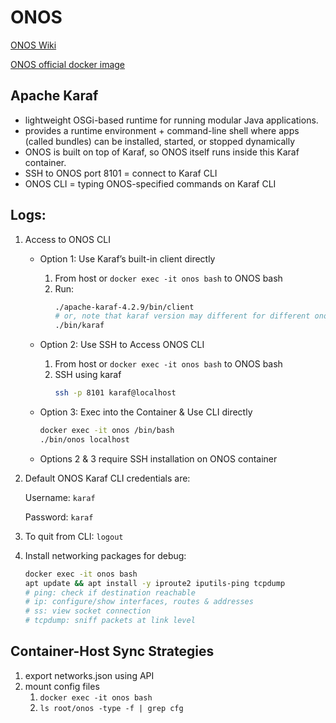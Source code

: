 # ONOS
[ONOS Wiki](https://wiki.onosproject.org/)

[ONOS official docker image](https://hub.docker.com/r/onosproject/onos)

## Apache Karaf
- lightweight OSGi-based runtime for running modular Java applications.
- provides a runtime environment + command-line shell where apps (called bundles) can be installed, started, or stopped dynamically
- ONOS is built on top of Karaf, so ONOS itself runs inside this Karaf container.
- SSH to ONOS port 8101 = connect to Karaf CLI
- ONOS CLI = typing ONOS-specified commands on Karaf CLI

## Logs:
1. Access to ONOS CLI
    - Option 1: Use Karaf’s built-in client directly
        1. From host or `docker exec -it onos bash` to ONOS bash
        2. Run:
            ```bash
            ./apache-karaf-4.2.9/bin/client
            # or, note that karaf version may different for different onos version
            ./bin/karaf

            ```
    - Option 2: Use SSH to Access ONOS CLI
        1. From host or `docker exec -it onos bash` to ONOS bash
        2. SSH using karaf
            ```bash
            ssh -p 8101 karaf@localhost
            ```

    - Option 3: Exec into the Container & Use CLI directly
        ```bash
        docker exec -it onos /bin/bash
        ./bin/onos localhost
        ```
    - Options 2 & 3 require SSH installation on ONOS container

2. Default ONOS Karaf CLI credentials are:

    Username: `karaf`

    Password: `karaf`

3. To quit from CLI: `logout`

4. Install networking packages for debug:
    ```bash
    docker exec -it onos bash
    apt update && apt install -y iproute2 iputils-ping tcpdump
    # ping: check if destination reachable
    # ip: configure/show interfaces, routes & addresses
    # ss: view socket connection
    # tcpdump: sniff packets at link level
    ```

## Container-Host Sync Strategies
1. export networks.json using API
2. mount config files
    1. `docker exec -it onos bash`
    2. `ls root/onos -type -f | grep cfg`